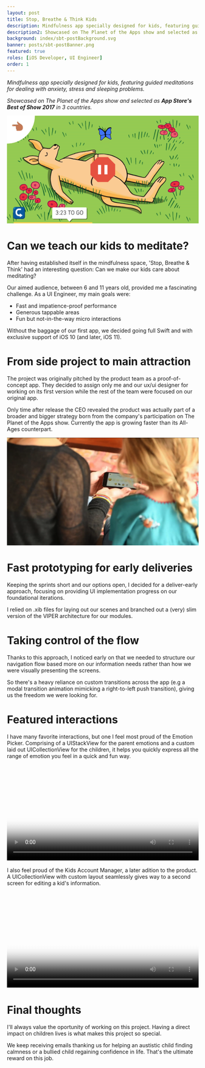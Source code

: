 ```yaml
---
layout: post
title: Stop, Breathe & Think Kids
description: Mindfulness app specially designed for kids, featuring guided meditations for dealing with anxiety, stress and sleeping problems. 
description2: Showcased on The Planet of the Apps show and selected as App Store's Best of Show 2017 in 3 countries.
background: index/sbt-postBackground.svg
banner: posts/sbt-postBanner.png
featured: true
roles: [iOS Developer, UI Engineer]
order: 1
---
```


*Mindfulness app specially designed for kids, featuring guided meditations for dealing with anxiety, stress and sleeping problems.*

*Showcased on The Planet of the Apps show and selected as **App Store's Best of Show 2017** in 3 countries.*

![](/static/img/posts/StopBreathe&ThinkKids/sbtk-player-iphone6.png)

# Can we teach our kids to meditate?

After having established itself in the mindfulness space, 'Stop, Breathe & Think' had an interesting question: Can we make our kids care about meditating?

Our aimed audience, between 6 and 11 years old, provided me a fascinating challenge. As a UI Engineer, my main goals were:

- Fast and impatience-proof performance
- Generous tappable areas
- Fun but not-in-the-way micro interactions

Without the baggage of our first app, we decided going full Swift and with exclusive support of iOS 10 (and later, iOS 11).

# From side project to main attraction

The project was originally pitched by the product team as a proof-of-concept app. They decided to assign only me and our ux/ui designer for working on its first version while the rest of the team were focused on our original app.

Only time after release the CEO revealed the product was actually part of a broader and bigger strategy born from the company's participation on The Planet of the Apps show. Currently the app is growing faster than its All-Ages counterpart.

![](/static/img/posts/StopBreathe&ThinkKids/sbtk-kid.png)

# Fast prototyping for early deliveries

Keeping the sprints short and our options open, I decided for a deliver-early approach, focusing on providing UI implementation progress on our foundational iterations.

I relied on .xib files for laying out our scenes and branched out a (very) slim version of the VIPER architecture for our modules.

# Taking control of the flow

Thanks to this approach, I noticed early on that we needed to structure our navigation flow based more on our information needs rather than how we were visually presenting the screens.

So there's a heavy reliance on custom transitions across the app (e.g a modal transition animation mimicking a right-to-left push transition), giving us the freedom we were looking for. 

# Featured interactions

I have many favorite interactions, but one I feel most proud of the Emotion Picker. Comprising of a UIStackView for the parent emotions and a custom laid out UICollectionView for the children, it helps you quickly express all the range of emotion you feel in a quick and fun way.

<p>
<video width="100%" controls preload="metadata" poster="/static/img/posts/StopBreathe&ThinkKids/sbtk-emotionPicker-poster.png">
<source src="/static/img/posts/StopBreathe&ThinkKids/sbtk-emotionPicker.mp4" type="video/mp4">
</video>
</p>

I also feel proud of the Kids Account Manager, a later adition to the product. A UICollectionView with custom layout seamlessly gives way to a second screen for editing a kid's information.

<p>
<video width="100%" controls preload="metadata" poster="/static/img/posts/StopBreathe&ThinkKids/sbtk-kidsAccount-poster.png">
<source src="/static/img/posts/StopBreathe&ThinkKids/sbtk-kidsAccount.mp4" type="video/mp4">
</video>
</p>

# Final thoughts

I'll always value the oportunity of working on this project. Having a direct impact on children lives is what makes this project so special. 

We keep receiving emails thanking us for helping  an austistic child finding calmness or a bullied child regaining confidence in life. That's the ultimate reward on this job.


